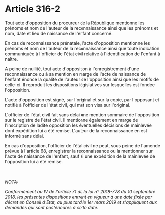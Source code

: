 # Article 316-2

<p>Tout acte d'opposition du procureur de la République mentionne les prénoms et nom de l'auteur de la reconnaissance ainsi que les prénoms et nom, date et lieu de naissance de l'enfant concerné.</p><p> En cas de reconnaissance prénatale, l'acte d'opposition mentionne les prénoms et nom de l'auteur de la reconnaissance ainsi que toute indication communiquée à l'officier de l'état civil relative à l'identification de l'enfant à naître.</p><p> A peine de nullité, tout acte d'opposition à l'enregistrement d'une reconnaissance ou à sa mention en marge de l'acte de naissance de l'enfant énonce la qualité de l'auteur de l'opposition ainsi que les motifs de celle-ci. Il reproduit les dispositions législatives sur lesquelles est fondée l'opposition.</p><p> L'acte d'opposition est signé, sur l'original et sur la copie, par l'opposant et notifié à l'officier de l'état civil, qui met son visa sur l'original.</p><p> L'officier de l'état civil fait sans délai une mention sommaire de l'opposition sur le registre de l'état civil. Il mentionne également en marge de l'inscription de ladite opposition les éventuelles décisions de mainlevée dont expédition lui a été remise. L'auteur de la reconnaissance en est informé sans délai.</p><p> En cas d'opposition, l'officier de l'état civil ne peut, sous peine de l'amende prévue à l'article 68, enregistrer la reconnaissance ou la mentionner sur l'acte de naissance de l'enfant, sauf si une expédition de la mainlevée de l'opposition lui a été remise.</p><br/><br/><i>NOTA:<p>Conformément au IV de l'article 71 de la loi n° 2018-778 du 10 septembre 2018, les présentes dispositions entrent en vigueur à une date fixée par décret en Conseil d'Etat, au plus tard le 1er mars 2019 et s'appliquent aux demandes qui sont postérieures à cette date.</p></i>